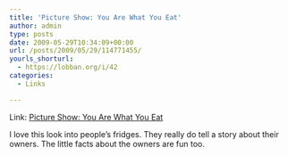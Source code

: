 ```yaml
---
title: 'Picture Show: You Are What You Eat'
author: admin
type: posts
date: 2009-05-29T10:34:09+00:00
url: /posts/2009/05/29/114771455/
yourls_shorturl:
  - https://lobban.org/i/42
categories:
  - Links

---
```

Link: [Picture Show: You Are What You Eat][1]

I love this look into people&#8217;s fridges. They really do tell a story about their owners. The little facts about the owners are fun too.

 [1]: http://www.good.is/post/picture-show-you-are-what-you-eat/